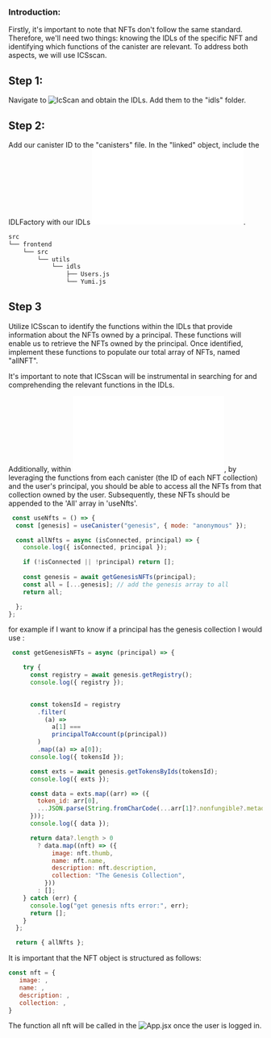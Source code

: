 

### Introduction:
Firstly, it's important to note that NFTs don't follow the same standard. Therefore, we'll need two things: knowing the IDLs of the specific NFT and identifying which functions of the canister are relevant. To address both aspects, we will use ICSscan.

## Step 1:
Navigate to ![IcScan](https://icscan.io) and obtain the IDLs. Add them to the "idls" folder.

## Step 2:
Add our canister ID to the "canisters" file. In the "linked" object, include the IDLFactory with our IDLs ![folder](../src/frontend/src/utils/idls/Users.js).
``` bash
src
└── frontend
    └── src
        └── utils
            └── idls
                ├── Users.js
                └── Yumi.js
```

## Step 3

Utilize ICSscan to identify the functions within the IDLs that provide information about the NFTs owned by a principal. These functions will enable us to retrieve the NFTs owned by the principal. Once identified, implement these functions to populate our total array of NFTs, named "allNFT".

It's important to note that ICSscan will be instrumental in searching for and comprehending the relevant functions in the IDLs.

Additionally, within ![useNft.js](../src/frontend/src/hook/useNfts.js), by leveraging the functions from each canister (the ID of each NFT collection) and the user's principal, you should be able to access all the NFTs from that collection owned by the user. Subsequently, these NFTs should be appended to the 'All' array in 'useNfts'.
```js
 const useNfts = () => {
  const [genesis] = useCanister("genesis", { mode: "anonymous" });

  const allNfts = async (isConnected, principal) => {
    console.log({ isConnected, principal });

    if (!isConnected || !principal) return [];
  
    const genesis = await getGenesisNFTs(principal);
    const all = [...genesis]; // add the genesis array to all
    return all;

  };
};
```

for example if I want to know if a principal has the genesis collection I would use :
```js
 const getGenesisNFTs = async (principal) => {

    try {
      const registry = await genesis.getRegistry();
      console.log({ registry });

      
      const tokensId = registry
        .filter(
          (a) =>
            a[1] ===
            principalToAccount(p(principal))
        )
        .map((a) => a[0]);
      console.log({ tokensId });

      const exts = await genesis.getTokensByIds(tokensId);
      console.log({ exts });

      const data = exts.map((arr) => ({
        token_id: arr[0],
        ...JSON.parse(String.fromCharCode(...arr[1]?.nonfungible?.metadata?.[0])),
      }));
      console.log({ data });

      return data?.length > 0
        ? data.map((nft) => ({
            image: nft.thumb,
            name: nft.name,
            description: nft.description,
            collection: "The Genesis Collection",
          }))
        : [];
    } catch (err) {
      console.log("get genesis nfts error:", err);
      return [];
    }
  };

  return { allNfts };
 ```
It is important that the NFT object is structured as follows:
 ```js
 const nft = {
    image: ,
    name: ,
    description: ,
    collection: ,
 }
 ```

 The function all nft will be called in the ![App.jsx](../src/frontend/src/App.jsx) once the user is logged in.